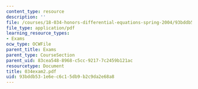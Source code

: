 ```yaml
---
content_type: resource
description: ''
file: /courses/18-034-honors-differential-equations-spring-2004/93bddb531e6ec6c15db9b2c9da2e68a8_034exam2.pdf
file_type: application/pdf
learning_resource_types:
- Exams
ocw_type: OCWFile
parent_title: Exams
parent_type: CourseSection
parent_uid: 83cea548-8968-c5cc-9217-7c2459b121ac
resourcetype: Document
title: 034exam2.pdf
uid: 93bddb53-1e6e-c6c1-5db9-b2c9da2e68a8
---
```

